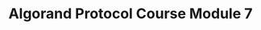 ---
title: "Algorand Protocol Course Module 7"
description: "This module will go through key concepts which any developer who wishes to utilize Algorand features should know. We will go through key concepts relating to smart contracts, including the Algorand Virtual Machine and introducing TEAL and PyTeal. Other useful developer resources that we go through here are Algorand SDKs, Algorand NFT Marketplaces, Algorand Community resources and Algorand IDEs.By the end of this module, you should know what PyTeal and TEAL are, as well as how they interact with the Algorand Virtual Machine to enable smart contract logic to be executed. You should also know what kind of other resources pertaining to Algorand exists, and where to find them."
type: "course"
category: "Algorand Protocol Course,Smart Contract,Algorand Components"
difficulty: "Intermediate"
summary: "All you need to know to start building on Algorand"
file_path: ""
image: "https://assets-global.website-files.com/5e39e095596498a8b9624af1/5ffca6e3e0d8ad9231cc2af6_Portfolio-course---final.png"
link: "https://drive.google.com/file/d/1aEbBaYVdUJWDvNZccqWqJ32NuS091h_n/view?usp=sharing"
status: "open"
---